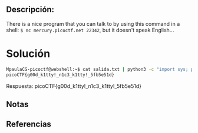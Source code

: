 ## Descripción:
There is a nice program that you can talk to by using this command in a shell: `$ nc mercury.picoctf.net 22342`, but it doesn't speak English...

# Solución
```bash
MpaulaCG-picoctf@webshell:~$ cat salida.txt | python3 -c "import sys; print(''.join([chr(int(x)) for x in sys.stdin.read().split()]))"
picoCTF{g00d_k1tty!_n1c3_k1tty!_5fb5e51d}
```
Respuesta: picoCTF{g00d_k1tty!_n1c3_k1tty!_5fb5e51d}
## Notas

## Referencias



